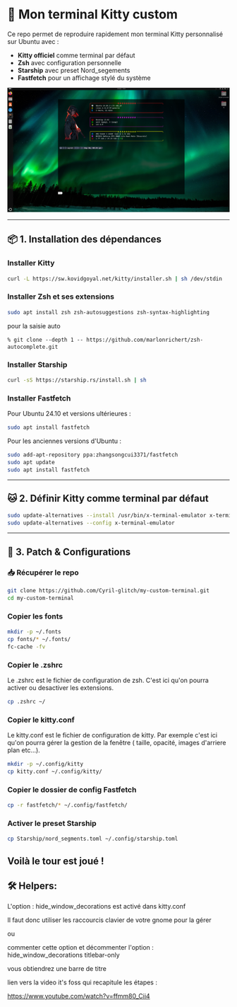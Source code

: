 # 🚀 Mon terminal Kitty custom

Ce repo permet de reproduire rapidement mon terminal Kitty personnalisé sur Ubuntu avec :

- **Kitty officiel** comme terminal par défaut  
- **Zsh** avec configuration personnelle  
- **Starship** avec preset Nord_segements  
- **Fastfetch** pour un affichage stylé du système

![Capture du terminal](images/terminal_capture.png)

---

## 📦 1. Installation des dépendances

### Installer Kitty

```bash
curl -L https://sw.kovidgoyal.net/kitty/installer.sh | sh /dev/stdin
```

### Installer Zsh et ses extensions

```bash
sudo apt install zsh zsh-autosuggestions zsh-syntax-highlighting
```
pour la saisie auto

```
% git clone --depth 1 -- https://github.com/marlonrichert/zsh-autocomplete.git
```

### Installer Starship
```bash
curl -sS https://starship.rs/install.sh | sh
```
### Installer Fastfetch
Pour Ubuntu 24.10 et versions ultérieures :

```bash
sudo apt install fastfetch
```

Pour les anciennes versions d'Ubuntu :

```bash
sudo add-apt-repository ppa:zhangsongcui3371/fastfetch
sudo apt update
sudo apt install fastfetch
```
---

## 🐱 2. Définir Kitty comme terminal par défaut

```bash
sudo update-alternatives --install /usr/bin/x-terminal-emulator x-terminal-emulator $(which kitty) 50
sudo update-alternatives --config x-terminal-emulator
```
---

## 🔧 3. Patch & Configurations

### 📥 Récupérer le repo

```bash
git clone https://github.com/Cyril-glitch/my-custom-terminal.git
cd my-custom-terminal
```

### Copier les fonts

```bash
mkdir -p ~/.fonts
cp fonts/* ~/.fonts/
fc-cache -fv
```

### Copier le .zshrc

Le .zshrc est le fichier de configuration de zsh.
C'est ici qu'on pourra activer ou desactiver les extensions. 

```bash
cp .zshrc ~/
```

### Copier le kitty.conf

Le kitty.conf est le fichier de configuration de kitty.
Par exemple c'est ici qu'on pourra gérer la gestion de la fenêtre ( taille, opacité, images d'arriere plan etc...).

```bash
mkdir -p ~/.config/kitty
cp kitty.conf ~/.config/kitty/
```
### Copier le dossier de config Fastfetch

```bash
cp -r fastfetch/* ~/.config/fastfetch/
```
### Activer le preset Starship

```bash
cp Starship/nord_segments.toml ~/.config/starship.toml
```

Voilà le tour est joué !
---

## 🛠️ Helpers:

L'option : hide_window_decorations est activé dans kitty.conf

Il faut donc utiliser les raccourcis clavier de votre gnome pour la gérer

ou

commenter cette option et décommenter l'option : hide_window_decorations titlebar-only

vous obtiendrez une barre de titre

lien vers la video it's foss qui recapitule les étapes :

https://www.youtube.com/watch?v=ffmm80_Cii4
